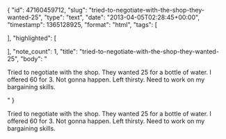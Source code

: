 {
  "id": 47160459712,
  "slug": "tried-to-negotiate-with-the-shop-they-wanted-25",
  "type": "text",
  "date": "2013-04-05T02:28:45+00:00",
  "timestamp": 1365128925,
  "format": "html",
  "tags": [

  ],
  "highlighted": [

  ],
  "note_count": 1,
  "title": "tried-to-negotiate-with-the-shop-they-wanted-25",
  "body": "<p>Tried to negotiate with the shop. They wanted 25 for a bottle of water. I offered 60 for 3. Not gonna happen. Left thirsty. Need to work on my bargaining skills.</p>"
}

<p>Tried to negotiate with the shop. They wanted 25 for a bottle of water. I offered 60 for 3. Not gonna happen. Left thirsty. Need to work on my bargaining skills.</p>